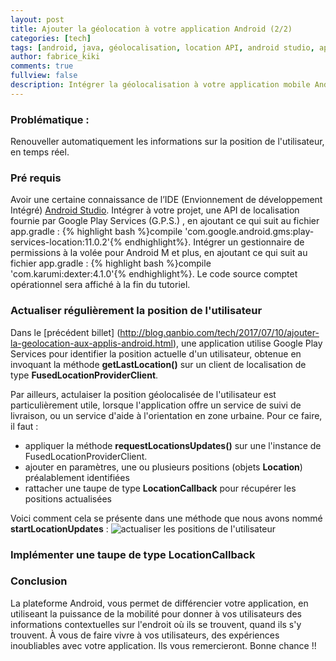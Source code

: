 ```yaml
---
layout: post
title: Ajouter la géolocation à votre application Android (2/2)
categories: [tech]
tags: [android, java, géolocalisation, location API, android studio, application mobile, google, développement]
author: fabrice_kiki
comments: true
fullview: false
description: Intégrer la géolocalisation à votre application mobile Android, pour proposant aux utilisateurs des informations et services, relatifs à leur position géographique et à leur environnement.
---
```

### Problématique :
Renouveller automatiquement les informations sur la position de l'utilisateur, en temps réel.

### Pré requis
Avoir une certaine connaissance de l’IDE (Envionnement de développement Intégré) [Android Studio](https://developer.android.com/studio/index.html). Intégrer à votre projet, une API de localisation fournie par Google Play Services (G.P.S.) , en ajoutant ce qui suit au fichier app.gradle : {% highlight bash %}compile 'com.google.android.gms:play-services-location:11.0.2'{% endhighlight%}. Intégrer un gestionnaire de permissions à la volée pour Android M et plus, en ajoutant ce qui suit au fichier app.gradle : {% highlight bash %}compile 'com.karumi:dexter:4.1.0'{% endhighlight%}. Le code source comptet opérationnel sera affiché à la fin du tutoriel.

### Actualiser régulièrement la position de l'utilisateur 
 Dans le [précédent billet] (<http://blog.qanbio.com/tech/2017/07/10/ajouter-la-geolocation-aux-applis-android.html>), une application utilise Google Play Services pour identifier la position actuelle d'un utilisateur, obtenue en invoquant la méthode  **getLastLocation()** sur un client de localisation de type **FusedLocationProviderClient**.

 Par ailleurs, actulaiser la position géolocalisée de l'utilisateur est particulièrement utile, lorsque l'application offre un service de suivi de livraison, ou un service d'aide à l'orientation en zone urbaine. Pour ce faire, il faut :
  * appliquer la méthode  **requestLocationsUpdates()** sur une l'instance de FusedLocationProviderClient.
  * ajouter en paramètres, une ou plusieurs positions (objets **Location**) préalablement identifiées
  * rattacher une taupe de type **LocationCallback** pour récupérer les positions actualisées
  
  Voici comment cela se présente dans une méthode que nous avons nommé __startLocationUpdates__ :
  ![actualiser les positions de l'utilisateur]("../../../../assets/media/2017-07-10-ajouter-la-geolocation-aux-applis-android/start_location_update.PNG")

### Implémenter une taupe de type LocationCallback


 
### Conclusion 
La plateforme Android, vous permet de différencier votre application, en utiliseant la puissance de la mobilité pour donner à vos utilisateurs des informations contextuelles sur l'endroit où ils se trouvent, quand ils s'y trouvent. À vous de faire vivre à vos utilisateurs, des expériences inoubliables avec votre application. Ils vous remercieront. Bonne chance !!